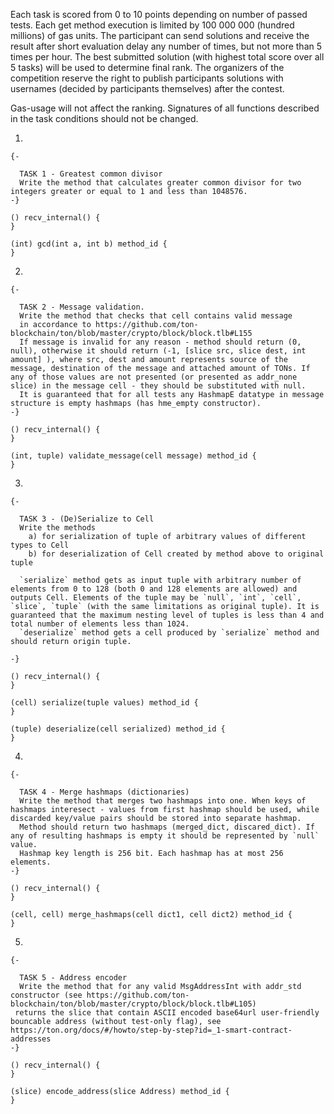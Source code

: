 Each task is scored from 0 to 10 points depending on number of passed tests.
Each get method execution is limited by 100 000 000 (hundred millions) of gas units.
The participant can send solutions and receive the result after short evaluation delay any number of times, but not more than 5 times per hour. The best submitted solution (with highest total score over all 5 tasks) will be used to determine final rank.
The organizers of the competition reserve the right to publish participants solutions with usernames (decided by participants themselves) after the contest.

Gas-usage will not affect the ranking. Signatures of all functions described in the task conditions should not be changed.

1.
```
{-

  TASK 1 - Greatest common divisor
  Write the method that calculates greater common divisor for two integers greater or equal to 1 and less than 1048576.
-}

() recv_internal() {
}

(int) gcd(int a, int b) method_id {
}
```
2.
```
{-

  TASK 2 - Message validation.
  Write the method that checks that cell contains valid message
  in accordance to https://github.com/ton-blockchain/ton/blob/master/crypto/block/block.tlb#L155
  If message is invalid for any reason - method should return (0, null), otherwise it should return (-1, [slice src, slice dest, int amount] ), where src, dest and amount represents source of the message, destination of the message and attached amount of TONs. If any of those values are not presented (or presented as addr_none slice) in the message cell - they should be substituted with null.
  It is guaranteed that for all tests any HashmapE datatype in message structure is empty hashmaps (has hme_empty constructor).
-}

() recv_internal() {
}

(int, tuple) validate_message(cell message) method_id {
}

```
3.
```
{-

  TASK 3 - (De)Serialize to Cell
  Write the methods
    a) for serialization of tuple of arbitrary values of different types to Cell
	b) for deserialization of Cell created by method above to original tuple
  
  `serialize` method gets as input tuple with arbitrary number of elements from 0 to 128 (both 0 and 128 elements are allowed) and outputs Cell. Elements of the tuple may be `null`, `int`, `cell`, `slice`, `tuple` (with the same limitations as original tuple). It is guaranteed that the maximum nesting level of tuples is less than 4 and total number of elements less than 1024.
  `deserialize` method gets a cell produced by `serialize` method and should return origin tuple.
  
-}

() recv_internal() {
}

(cell) serialize(tuple values) method_id {
}

(tuple) deserialize(cell serialized) method_id {
}

```
4.
```
{-

  TASK 4 - Merge hashmaps (dictionaries)
  Write the method that merges two hashmaps into one. When keys of hashmaps interesect - values from first hashmap should be used, while discarded key/value pairs should be stored into separate hashmap.
  Method should return two hashmaps (merged_dict, discared_dict). If any of resulting hashmaps is empty it should be represented by `null` value.
  Hashmap key length is 256 bit. Each hashmap has at most 256 elements.
-}

() recv_internal() {
}

(cell, cell) merge_hashmaps(cell dict1, cell dict2) method_id {
}

```
5.

```
{-

  TASK 5 - Address encoder
  Write the method that for any valid MsgAddressInt with addr_std constructor (see https://github.com/ton-blockchain/ton/blob/master/crypto/block/block.tlb#L105)
 returns the slice that contain ASCII encoded base64url user-friendly bouncable address (without test-only flag), see https://ton.org/docs/#/howto/step-by-step?id=_1-smart-contract-addresses
-}

() recv_internal() {
}

(slice) encode_address(slice Address) method_id {
}

```
